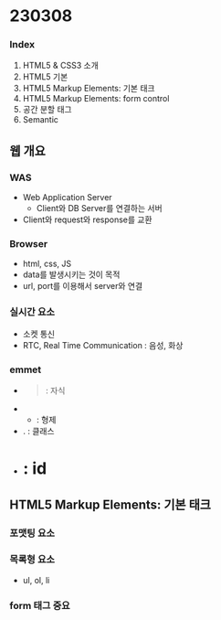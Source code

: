 # 230308

### Index

1. HTML5 & CSS3 소개
2. HTML5 기본
3. HTML5 Markup Elements: 기본 태크
4. HTML5 Markup Elements: form control
5. 공간 분할 태그
6. Semantic

## 웹 개요

### WAS

- Web Application Server
  - Client와 DB Server를 연결하는 서버
- Client와 request와 response를 교환

### Browser

- html, css, JS
- data를 발생시키는 것이 목적
- url, port를 이용해서 server와 연결

### 실시간 요소

- 소켓 통신
- RTC, Real Time Communication : 음성, 화상

### emmet

- > : 자식
- - : 형제
- . : 클래스
- # : id

## HTML5 Markup Elements: 기본 태크

### 포맷팅 요소

### 목록형 요소

- ul, ol, li

### form 태그 중요
